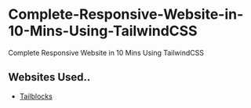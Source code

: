 # Complete-Responsive-Website-in-10-Mins-Using-TailwindCSS
Complete Responsive Website in 10 Mins Using TailwindCSS


## Websites Used..

- [Tailblocks](https://tailblocks.cc/)

